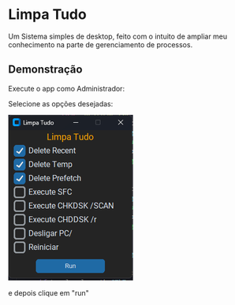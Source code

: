 
# Limpa Tudo

Um Sistema simples de desktop, feito com o intuito de ampliar meu conhecimento na parte de gerenciamento de processos.


## Demonstração

Execute o app como Administrador: 

Selecione as opções desejadas: 


![image](https://github.com/Locked666/limpa_tudo/blob/main/images/image1.png)

e depois clique em "run"